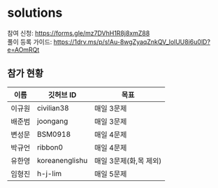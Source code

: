 # solutions

참여 신청: https://forms.gle/mz7DVhH1R8j8xmZ88<br/>
풀이 등록 가이드: https://1drv.ms/p/s!Au-8wgZyaqZnkQV_lolUU8i6u0lD?e=AOmRQt

## 참가 현황
|이름|깃허브 ID|목표|
|------|--------------------|------------|
|이규원|civilian38|매일 3문제|
|배준범|joongang|매일 3문제|
|변성문|BSM0918|매일 4문제|
|박규언|ribbon0|매일 4문제|
|유한영|koreanenglishu|매일 3문제(화,목 제외)|
|임형진|h-j-lim|매일 5문제|
